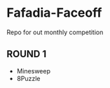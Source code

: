 Fafadia-Faceoff
===============

Repo for out monthly competition

## ROUND 1 ## 
* Minesweep
* 8Puzzle